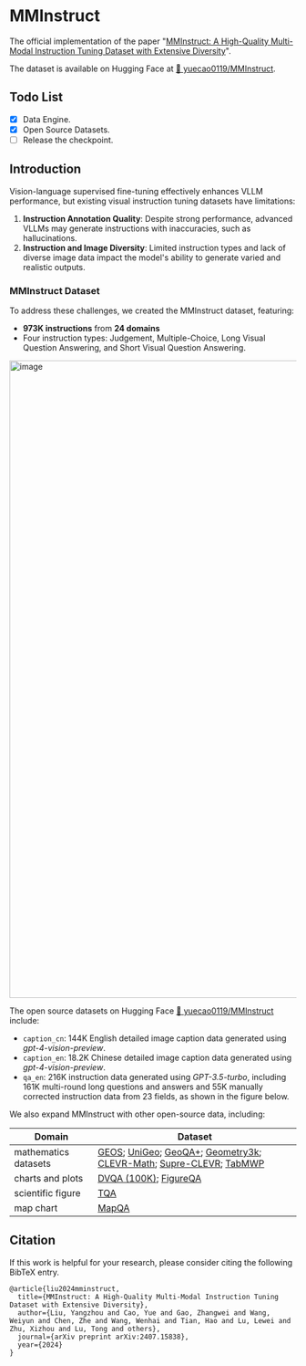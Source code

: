 # MMInstruct

The official implementation of the paper "[MMInstruct: A High-Quality Multi-Modal Instruction Tuning Dataset with Extensive Diversity](http://arxiv.org/abs/2407.15838)".

The dataset is available on Hugging Face at [🤗 yuecao0119/MMInstruct](https://huggingface.co/datasets/yuecao0119/MMInstruct).

## Todo List

- [x] Data Engine.
- [x] Open Source Datasets.
- [ ] Release the checkpoint.

## Introduction

Vision-language supervised fine-tuning effectively enhances VLLM performance, but existing visual instruction tuning datasets have limitations:

1. **Instruction Annotation Quality**: Despite strong performance, advanced VLLMs may generate instructions with inaccuracies, such as hallucinations.
2. **Instruction and Image Diversity**: Limited instruction types and lack of diverse image data impact the model's ability to generate varied and realistic outputs.

### MMInstruct Dataset

To address these challenges, we created the MMInstruct dataset, featuring:
- **973K instructions** from **24 domains**
- Four instruction types: Judgement, Multiple-Choice, Long Visual Question Answering, and Short Visual Question Answering.

<img width="1117" alt="image" src="https://github.com/user-attachments/assets/92ef8128-89e3-4891-9dad-6c64da2c9de3">

The open source datasets on Hugging Face [🤗 yuecao0119/MMInstruct](https://huggingface.co/datasets/yuecao0119/MMInstruct) include:

* `caption_cn`: 144K English detailed image caption data generated using *gpt-4-vision-preview*.
* `caption_en`: 18.2K Chinese detailed image caption data generated using *gpt-4-vision-preview*.
* `qa_en`: 216K instruction data generated using *GPT-3.5-turbo*, including 161K multi-round long questions and answers and 55K manually corrected instruction data from 23 fields, as shown in the figure below.

We also expand MMInstruct with other open-source data, including:

| Domain                 | Dataset                                                      |
| -------------------- | ------------------------------------------------------------ |
| mathematics datasets | [GEOS](https://aclanthology.org/D15-1171.pdf); [UniGeo](https://arxiv.org/abs/2212.02746); [GeoQA+](https://aclanthology.org/2022.coling-1.130/); [Geometry3k](https://arxiv.org/abs/2105.04165); [CLEVR-Math](https://arxiv.org/abs/2208.05358); [Supre-CLEVR](https://openaccess.thecvf.com/content/CVPR2023/html/Li_Super-CLEVR_A_Virtual_Benchmark_To_Diagnose_Domain_Robustness_in_Visual_CVPR_2023_paper.html); [TabMWP](https://arxiv.org/abs/2209.14610) |
| charts and plots     | [DVQA (100K)](https://openaccess.thecvf.com/content_cvpr_2018/html/Kafle_DVQA_Understanding_Data_CVPR_2018_paper.html); [FigureQA](https://arxiv.org/abs/1710.07300) |
| scientific figure    | [TQA](https://openaccess.thecvf.com/content_cvpr_2017/html/Kembhavi_Are_You_Smarter_CVPR_2017_paper.html) |
| map chart            | [MapQA](https://arxiv.org/abs/2211.08545)                    |




## Citation

If this work is helpful for your research, please consider citing the following BibTeX entry.

```
@article{liu2024mminstruct,
  title={MMInstruct: A High-Quality Multi-Modal Instruction Tuning Dataset with Extensive Diversity},
  author={Liu, Yangzhou and Cao, Yue and Gao, Zhangwei and Wang, Weiyun and Chen, Zhe and Wang, Wenhai and Tian, Hao and Lu, Lewei and Zhu, Xizhou and Lu, Tong and others},
  journal={arXiv preprint arXiv:2407.15838},
  year={2024}
}
```
